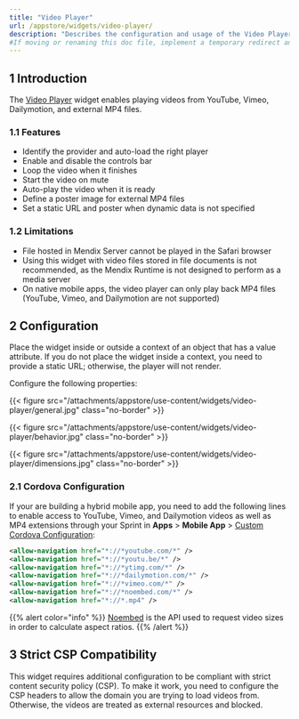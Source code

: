 ```yaml
---
title: "Video Player"
url: /appstore/widgets/video-player/
description: "Describes the configuration and usage of the Video Player widget, which is available in the Mendix Marketplace."
#If moving or renaming this doc file, implement a temporary redirect and let the respective team know they should update the URL in the product. See Mapping to Products for more details.
---
```


## 1 Introduction

The [Video Player](https://marketplace.mendix.com/link/component/110700/) widget enables playing videos from YouTube, Vimeo, Dailymotion, and external MP4 files.

### 1.1 Features

* Identify the provider and auto-load the right player
* Enable and disable the controls bar
* Loop the video when it finishes
* Start the video on mute
* Auto-play the video when it is ready
* Define a poster image for external MP4 files
* Set a static URL and poster when dynamic data is not specified

### 1.2 Limitations

* File hosted in Mendix Server cannot be played in the Safari browser
* Using this widget with video files stored in file documents is not recommended, as the Mendix Runtime is not designed to perform as a media server
* On native mobile apps, the video player can only play back MP4 files (YouTube, Vimeo, and Dailymotion are not supported)

## 2 Configuration

Place the widget inside or outside a context of an object that has a value attribute. If you do not place the widget
inside a context, you need to provide a static URL; otherwise, the player will not render.

Configure the following properties:

{{< figure src="/attachments/appstore/use-content/widgets/video-player/general.jpg" class="no-border" >}}

{{< figure src="/attachments/appstore/use-content/widgets/video-player/behavior.jpg" class="no-border" >}}

{{< figure src="/attachments/appstore/use-content/widgets/video-player/dimensions.jpg" class="no-border" >}}

### 2.1 Cordova Configuration

If your are building a hybrid mobile app, you need to add the following lines to enable access to YouTube, Vimeo, and Dailymotion videos as well as MP4 extensions through your Sprint in **Apps** > **Mobile App** > [Custom Cordova Configuration](/developerportal/deploy/mobileapp/#custom):

```xml
<allow-navigation href="*://*youtube.com/*" />
<allow-navigation href="*://*youtu.be/*" />
<allow-navigation href="*://*ytimg.com/*" />
<allow-navigation href="*://*dailymotion.com/*" />
<allow-navigation href="*://*vimeo.com/*" />
<allow-navigation href="*://*noembed.com/*" />
<allow-navigation href="*://*.mp4" />
```

{{% alert color="info" %}}
[Noembed](https://noembed.com/) is the API used to request video sizes in order to calculate aspect ratios.
{{% /alert %}}

## 3 Strict CSP Compatibility

This widget requires additional configuration to be compliant with strict content security policy (CSP). To make it work, you need to configure the CSP headers to allow the domain you are trying to load videos from. Otherwise, the videos are treated as external resources and blocked.
